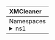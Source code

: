 |    XMCleaner   |
|:---------------|
|Namespaces<details><summary>ns1</summary>Classes<details><summary>class1</summary>Members<details><summary>Public</summary>Functions<details><summary>func1</summary>funcDescription</details></details><details><summary>ns2</summary>innerthing2</details></details>|